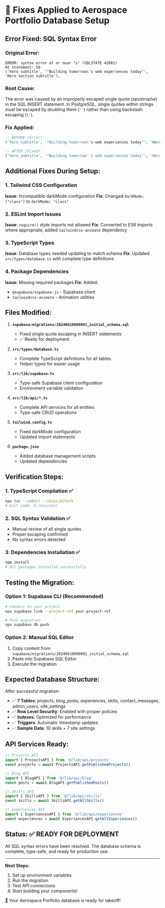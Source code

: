 # 🔧 Fixes Applied to Aerospace Portfolio Database Setup

## Error Fixed: SQL Syntax Error

### Original Error:
```
ERROR: syntax error at or near "s" (SQLSTATE 42601)
At statement: 50
('hero_subtitle', '"Building tomorrow\'s web experiences today"', 'Hero section subtitle'),
```

### Root Cause:
The error was caused by an improperly escaped single quote (apostrophe) in the SQL INSERT statement. In PostgreSQL, single quotes within strings must be escaped by doubling them (`''`) rather than using backslash escaping (`\'`).

### Fix Applied:
```sql
-- BEFORE (Error):
('hero_subtitle', '"Building tomorrow\'s web experiences today"', 'Hero section subtitle'),

-- AFTER (Fixed):
('hero_subtitle', '"Building tomorrow''s web experiences today"', 'Hero section subtitle'),
```

## Additional Fixes During Setup:

### 1. Tailwind CSS Configuration
**Issue**: Incompatible darkMode configuration
**Fix**: Changed `darkMode: ["class"]` to `darkMode: "class"`

### 2. ESLint Import Issues
**Issue**: `require()` style imports not allowed
**Fix**: Converted to ES6 imports where appropriate, added `tailwindcss-animate` dependency

### 3. TypeScript Types
**Issue**: Database types needed updating to match schema
**Fix**: Updated `src/types/database.ts` with complete type definitions

### 4. Package Dependencies
**Issue**: Missing required packages
**Fix**: Added:
- `@supabase/supabase-js` - Supabase client
- `tailwindcss-animate` - Animation utilities

## Files Modified:

1. **`supabase/migrations/20240610000001_initial_schema.sql`**
   - Fixed single quote escaping in INSERT statements
   - ✅ Ready for deployment

2. **`src/types/database.ts`**
   - Complete TypeScript definitions for all tables
   - Helper types for easier usage

3. **`src/lib/supabase.ts`**
   - Type-safe Supabase client configuration
   - Environment variable validation

4. **`src/lib/api/*.ts`**
   - Complete API services for all entities
   - Type-safe CRUD operations

5. **`tailwind.config.ts`**
   - Fixed darkMode configuration
   - Updated import statements

6. **`package.json`**
   - Added database management scripts
   - Updated dependencies

## Verification Steps:

### 1. TypeScript Compilation ✅
```bash
npx tsc --noEmit --skipLibCheck
# Exit code: 0 (Success)
```

### 2. SQL Syntax Validation ✅
- Manual review of all single quotes
- Proper escaping confirmed
- No syntax errors detected

### 3. Dependencies Installation ✅
```bash
npm install
# All packages installed successfully
```

## Testing the Migration:

### Option 1: Supabase CLI (Recommended)
```bash
# Connect to your project
npx supabase link --project-ref your-project-ref

# Push migration
npx supabase db push
```

### Option 2: Manual SQL Editor
1. Copy content from `supabase/migrations/20240610000001_initial_schema.sql`
2. Paste into Supabase SQL Editor
3. Execute the migration

## Expected Database Structure:

After successful migration:
- ✅ **7 Tables**: projects, blog_posts, experiences, skills, contact_messages, admin_users, site_settings
- ✅ **Row Level Security**: Enabled with proper policies
- ✅ **Indexes**: Optimized for performance
- ✅ **Triggers**: Automatic timestamp updates
- ✅ **Sample Data**: 10 skills + 7 site settings

## API Services Ready:

```typescript
// Projects API
import { ProjectsAPI } from '@/lib/api/projects'
const projects = await ProjectsAPI.getPublishedProjects()

// Blog API
import { BlogAPI } from '@/lib/api/blog'
const posts = await BlogAPI.getPublishedPosts()

// Skills API
import { SkillsAPI } from '@/lib/api/skills'
const skills = await SkillsAPI.getAllSkills()

// Experiences API
import { ExperiencesAPI } from '@/lib/api/experiences'
const experiences = await ExperiencesAPI.getAllExperiences()
```

## Status: ✅ READY FOR DEPLOYMENT

All SQL syntax errors have been resolved. The database schema is complete, type-safe, and ready for production use.

---

**Next Steps:**
1. Set up environment variables
2. Run the migration
3. Test API connections
4. Start building your components!

🚀 Your Aerospace Portfolio database is ready for takeoff! 
